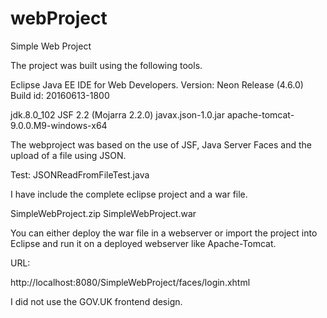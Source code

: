 # webProject
Simple Web Project

The project was built using the following tools.

Eclipse Java EE IDE for Web Developers.
Version: Neon Release (4.6.0)
Build id: 20160613-1800

jdk.8.0_102
JSF 2.2 (Mojarra 2.2.0)
javax.json-1.0.jar
apache-tomcat-9.0.0.M9-windows-x64

The webproject was based on the use of JSF, Java Server Faces and the upload of a file using JSON.

Test:
JSONReadFromFileTest.java

I have include the complete eclipse project and a war file.

SimpleWebProject.zip
SimpleWebProject.war

You can either deploy the war file in a webserver or import the project into Eclipse and run it on a deployed webserver like Apache-Tomcat.

URL:

http://localhost:8080/SimpleWebProject/faces/login.xhtml

I did not use the GOV.UK frontend design.
